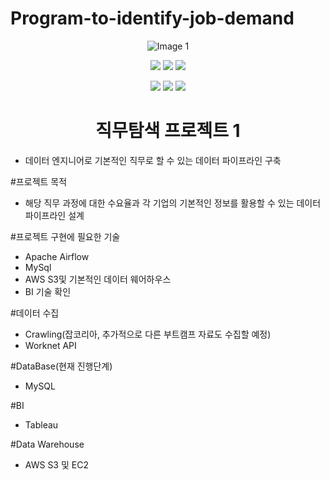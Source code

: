 # Program-to-identify-job-demand

<div align=center>

![Image 1](https://user-images.githubusercontent.com/71915270/200957338-e3d17862-829a-4e05-80ea-7ca6e49623cd.png)


<img src="https://img.shields.io/badge/Apache Airflow-E25A1C?style=flat-square&logo=Apache airflow&logoColor=white"/></a>
<img src="https://img.shields.io/badge/Amazon S3-569A31?style=flat-square&logo=Amazon S3&logoColor=white"/></a>
<img src="https://img.shields.io/badge/Python-3776AB?style=flat-square&logo=Python&logoColor=white"/></a>

<img src="https://img.shields.io/badge/MySQL-4169E1?style=flat-square&logo=MySQL&logoColor=white"/></a>
<img src="https://img.shields.io/badge/Amazon DynamoDB-4053D6?style=flat-square&logo=Amazon DynamoDB&logoColor=white"/></a>
<img src="https://img.shields.io/badge/Amazon AWS-232F3E?style=flat-square&logo=AmazonAWS&logoColor=white"/></a>

# 직무탐색 프로젝트 1

</div>

- 데이터 엔지니어로 기본적인 직무로 할 수 있는 데이터 파이프라인 구축

#프로젝트 목적

- 해당 직무 과정에 대한 수요율과 각 기업의 기본적인 정보를 활용할 수 있는 데이터 파이프라인 설계

#프로젝트 구현에 필요한 기술
- Apache Airflow
- MySql
- AWS S3및 기본적인 데이터 웨어하우스 
- BI 기술 확인

#데이터 수집
- Crawling(잡코리아, 추가적으로 다른 부트캠프 자료도 수집할 예정)
- Worknet API

#DataBase(현재 진행단계)
- MySQL

#BI
- Tableau

#Data Warehouse
- AWS S3 및 EC2 


